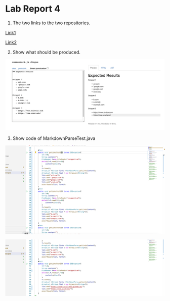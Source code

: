 # __Lab Report 4__

1. The two links to the two repositories.

[Link1][1]

[1]:  https://github.com/sha0xy/markdown-parse


[Link2][2]

[2]:  https://github.com/AnonymousGym/markdown-parse-1

2. Show what should be produced.

![Image][11]

[11]: 1.png

3. Show code of MarkdownParseTest.java

![Image][12]

[12]: 2.png

![Image][13]

[13]: 3.png
